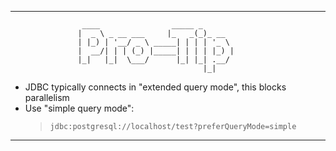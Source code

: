 -------------------------------------------------------------------------------
                    ____                _____ _
                   |  _ \ _ __ ___     |_   _(_)_ __
                   | |_) | '__/ _ \ _____| | | | '_ \ 
                   |  __/| | | (_) |_____| | | | |_) |
                   |_|   |_|  \___/      |_| |_| .__/
                                               |_|

* JDBC typically connects in "extended query mode", this blocks parallelism
* Use "simple query mode":
  > `jdbc:postgresql://localhost/test?preferQueryMode=simple`

-------------------------------------------------------------------------------
